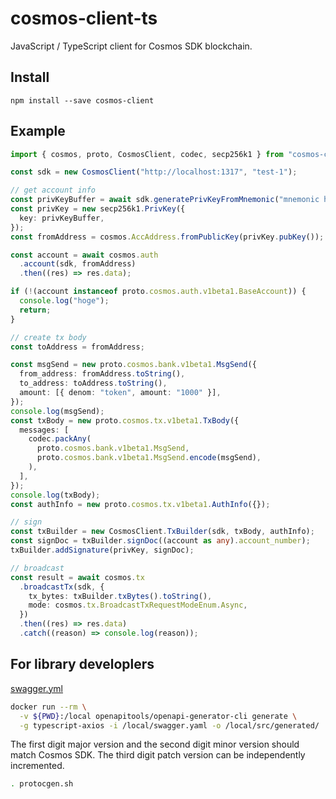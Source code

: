 # cosmos-client-ts

JavaScript / TypeScript client for Cosmos SDK blockchain.

## Install

```shell
npm install --save cosmos-client
```

## Example

```typescript
import { cosmos, proto, CosmosClient, codec, secp256k1 } from "cosmos-client";

const sdk = new CosmosClient("http://localhost:1317", "test-1");

// get account info
const privKeyBuffer = await sdk.generatePrivKeyFromMnemonic("mnemonic here");
const privKey = new secp256k1.PrivKey({
  key: privKeyBuffer,
});
const fromAddress = cosmos.AccAddress.fromPublicKey(privKey.pubKey());

const account = await cosmos.auth
  .account(sdk, fromAddress)
  .then((res) => res.data);

if (!(account instanceof proto.cosmos.auth.v1beta1.BaseAccount)) {
  console.log("hoge");
  return;
}

// create tx body
const toAddress = fromAddress;

const msgSend = new proto.cosmos.bank.v1beta1.MsgSend({
  from_address: fromAddress.toString(),
  to_address: toAddress.toString(),
  amount: [{ denom: "token", amount: "1000" }],
});
console.log(msgSend);
const txBody = new proto.cosmos.tx.v1beta1.TxBody({
  messages: [
    codec.packAny(
      proto.cosmos.bank.v1beta1.MsgSend,
      proto.cosmos.bank.v1beta1.MsgSend.encode(msgSend),
    ),
  ],
});
console.log(txBody);
const authInfo = new proto.cosmos.tx.v1beta1.AuthInfo({});

// sign
const txBuilder = new CosmosClient.TxBuilder(sdk, txBody, authInfo);
const signDoc = txBuilder.signDoc((account as any).account_number);
txBuilder.addSignature(privKey, signDoc);

// broadcast
const result = await cosmos.tx
  .broadcastTx(sdk, {
    tx_bytes: txBuilder.txBytes().toString(),
    mode: cosmos.tx.BroadcastTxRequestModeEnum.Async,
  })
  .then((res) => res.data)
  .catch((reason) => console.log(reason));
```

## For library developlers

[swagger.yml](https://github.com/cosmos/cosmos-sdk/blob/master/client/lcd/swagger-ui/swagger.yaml)

```bash
docker run --rm \
  -v ${PWD}:/local openapitools/openapi-generator-cli generate \
  -g typescript-axios -i /local/swagger.yaml -o /local/src/generated/
```

The first digit major version and the second digit minor version should match Cosmos SDK.
The third digit patch version can be independently incremented.

```bash
. protocgen.sh
```
